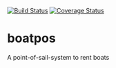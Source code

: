 [![Build Status](https://travis-ci.org/andi-git/boatpos.svg?branch=master)](https://travis-ci.org/andi-git/boatpos)
[![Coverage Status](https://coveralls.io/repos/andi-git/boatpos/badge.svg?branch=master&service=github)](https://coveralls.io/github/andi-git/boatpos?branch=master)

# boatpos
A point-of-sail-system to rent boats
